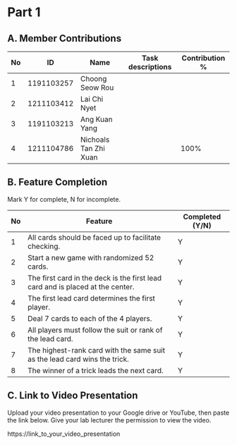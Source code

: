 # Part 1

## A. Member Contributions

No | ID         | Name                  | Task descriptions | Contribution %
-- | ---------- | ----------------------| ----------------- | --------------
1  | 1191103257 | Choong Seow Rou       |                   |
2  | 1211103412 | Lai Chi Nyet          |                   |
3  | 1191103213 | Ang Kuan Yang         |                   |
4  | 1211104786 | Nichoals Tan Zhi Xuan |                   |   100%


## B. Feature Completion

Mark Y for complete, N for incomplete.

No | Feature                                                                         | Completed (Y/N)
-- | ------------------------------------------------------------------------------- | ---------------
1  | All cards should be faced up to facilitate checking.                            | Y
2  | Start a new game with randomized 52 cards.                                      | Y
3  | The first card in the deck is the first lead card and is placed at the center.  | Y
4  | The first lead card determines the first player.                                | Y
5  | Deal 7 cards to each of the 4 players.                                          | Y
6  | All players must follow the suit or rank of the lead card.                      | Y
7  | The highest-rank card with the same suit as the lead card wins the trick.       | Y
8  | The winner of a trick leads the next card.                                      | Y


## C. Link to Video Presentation

Upload your video presentation to your Google drive or YouTube, then paste the link below. Give your lab lecturer the permission to view the video.

https://link_to_your_video_presentation

